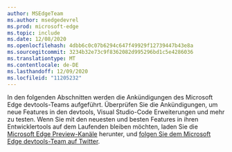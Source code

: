 ```yaml
---
author: MSEdgeTeam
ms.author: msedgedevrel
ms.prod: microsoft-edge
ms.topic: include
ms.date: 12/08/2020
ms.openlocfilehash: 4dbb6c0c07b6294c647f49929f12739447b43e8a
ms.sourcegitcommit: 3234b32e73c9f8362082d995296bd1c5e4286036
ms.translationtype: MT
ms.contentlocale: de-DE
ms.lasthandoff: 12/09/2020
ms.locfileid: "11205232"
---
```

In den folgenden Abschnitten werden die Ankündigungen des Microsoft Edge devtools-Teams aufgeführt.  Überprüfen Sie die Ankündigungen, um neue Features in den devtools, Visual Studio-Code Erweiterungen und mehr zu testen.  Wenn Sie mit den neuesten und besten Features in ihren Entwicklertools auf dem Laufenden bleiben möchten, laden Sie die [Microsoft Edge Preview-Kanäle][MicrosoftEdgePreviewChannels] herunter, und [folgen Sie dem Microsoft Edge devtools-Team auf Twitter][EdgeDevToolsTwitterAccount].

<!-- links -->  

[MicrosoftEdgePreviewChannels]: https://www.microsoftedgeinsider.com/download "Microsoft Edge Preview-Kanäle"  

[EdgeDevToolsTwitterAccount]: https://twitter.com/EdgeDevTools "@EdgeDevTools Twitter-Konto"  
